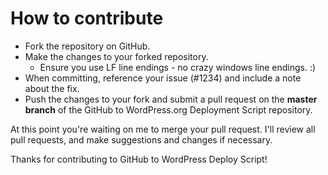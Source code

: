 # How to contribute

* Fork the repository on GitHub.
* Make the changes to your forked repository.
  * Ensure you use LF line endings - no crazy windows line endings. :)
* When committing, reference your issue (#1234) and include a note about the fix.
* Push the changes to your fork and submit a pull request on the **master branch** of the GitHub to WordPress.org Deployment Script repository.

At this point you're waiting on me to merge your pull request. I'll review all pull requests, and make suggestions and changes if necessary.

Thanks for contributing to GitHub to WordPress Deploy Script!
